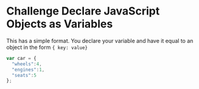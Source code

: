 # Challenge Declare JavaScript Objects as Variables

This has a simple format. You declare your variable and have it equal to an object in the form `{ key: value}`

```javascript
var car = {
  "wheels":4,
  "engines":1,
  "seats":5
};
```
